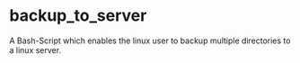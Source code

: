 # backup_to_server
A Bash-Script which enables the linux user to backup multiple directories to a linux server.

